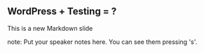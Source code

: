 ##  WordPress + Testing = ?

This is a new Markdown slide

note:
    Put your speaker notes here.
    You can see them pressing 's'.
